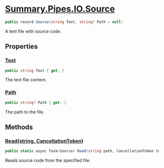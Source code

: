 # [Summary.Pipes.IO.Source](../src/Core/Pipes/IO/Source.cs#L8)
```cs
public record Source(string Text, string? Path = null)
```

A text file with source code.

## Properties
### [Text](../src/Core/Pipes/IO/Source.cs#L8)
```cs
public string Text { get; }
```

The text file content.

### [Path](../src/Core/Pipes/IO/Source.cs#L8)
```cs
public string? Path { get; }
```

The path to the file.

## Methods
### [Read(string, CancellationToken)](../src/Core/Pipes/IO/Source.cs#L13)
```cs
public static async Task<Source> Read(string path, CancellationToken token = default)
```

Reads source code from the specified file.

